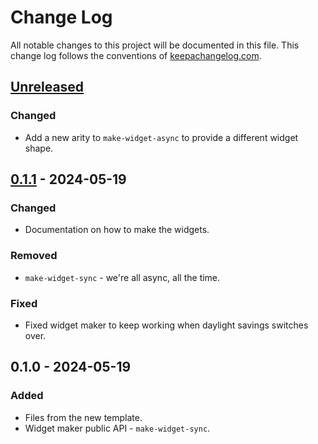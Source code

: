 # Change Log
All notable changes to this project will be documented in this file. This change log follows the conventions of [keepachangelog.com](http://keepachangelog.com/).

## [Unreleased]
### Changed
- Add a new arity to `make-widget-async` to provide a different widget shape.

## [0.1.1] - 2024-05-19
### Changed
- Documentation on how to make the widgets.

### Removed
- `make-widget-sync` - we're all async, all the time.

### Fixed
- Fixed widget maker to keep working when daylight savings switches over.

## 0.1.0 - 2024-05-19
### Added
- Files from the new template.
- Widget maker public API - `make-widget-sync`.

[Unreleased]: https://sourcehost.site/your-name/p10/compare/0.1.1...HEAD
[0.1.1]: https://sourcehost.site/your-name/p10/compare/0.1.0...0.1.1
